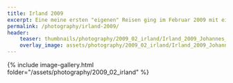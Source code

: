 ```yaml
---
title: Irland 2009
excerpt: Eine meine ersten "eigenen" Reisen ging im Februar 2009 mit einem Mietauto quer durch Irland.
permalink: /photography/irland-2009/
header:
    teaser: thumbnails/photography/2009_02_irland/Irland_2009_Johannes_711.jpg
    overlay_image: assets/photography/2009_02_irland/Irland_2009_Johannes_711.jpg
---
```


{% include image-gallery.html folder="/assets/photography/2009_02_irland" %}